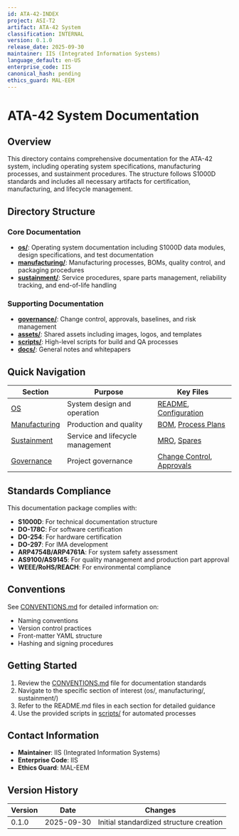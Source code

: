 ```yaml
---
id: ATA-42-INDEX
project: ASI-T2
artifact: ATA-42 System
classification: INTERNAL
version: 0.1.0
release_date: 2025-09-30
maintainer: IIS (Integrated Information Systems)
language_default: en-US
enterprise_code: IIS
canonical_hash: pending
ethics_guard: MAL-EEM
---
```


# ATA-42 System Documentation

## Overview

This directory contains comprehensive documentation for the ATA-42 system, including operating system specifications, manufacturing processes, and sustainment procedures. The structure follows S1000D standards and includes all necessary artifacts for certification, manufacturing, and lifecycle management.

## Directory Structure

### Core Documentation
- **[os/](./os/)**: Operating system documentation including S1000D data modules, design specifications, and test documentation
- **[manufacturing/](./manufacturing/)**: Manufacturing processes, BOMs, quality control, and packaging procedures
- **[sustainment/](./sustainment/)**: Service procedures, spare parts management, reliability tracking, and end-of-life handling

### Supporting Documentation
- **[governance/](./governance/)**: Change control, approvals, baselines, and risk management
- **[assets/](./assets/)**: Shared assets including images, logos, and templates
- **[scripts/](./scripts/)**: High-level scripts for build and QA processes
- **[docs/](./docs/)**: General notes and whitepapers

## Quick Navigation

| Section | Purpose | Key Files |
|---------|---------|-----------|
| [OS](./os/) | System design and operation | [README](./os/README.md), [Configuration](./os/configuration/) |
| [Manufacturing](./manufacturing/) | Production and quality | [BOM](./manufacturing/bom/), [Process Plans](./manufacturing/process/) |
| [Sustainment](./sustainment/) | Service and lifecycle management | [MRO](./sustainment/service_mro/), [Spares](./sustainment/spares_ipd/) |
| [Governance](./governance/) | Project governance | [Change Control](./governance/change_control/), [Approvals](./governance/approvals/) |

## Standards Compliance

This documentation package complies with:
- **S1000D**: For technical documentation structure
- **DO-178C**: For software certification
- **DO-254**: For hardware certification
- **DO-297**: For IMA development
- **ARP4754B/ARP4761A**: For system safety assessment
- **AS9100/AS9145**: For quality management and production part approval
- **WEEE/RoHS/REACH**: For environmental compliance

## Conventions

See [CONVENTIONS.md](./CONVENTIONS.md) for detailed information on:
- Naming conventions
- Version control practices
- Front-matter YAML structure
- Hashing and signing procedures

## Getting Started

1. Review the [CONVENTIONS.md](./CONVENTIONS.md) file for documentation standards
2. Navigate to the specific section of interest (os/, manufacturing/, sustainment/)
3. Refer to the README.md files in each section for detailed guidance
4. Use the provided scripts in [scripts/](./scripts/) for automated processes

## Contact Information

- **Maintainer**: IIS (Integrated Information Systems)
- **Enterprise Code**: IIS
- **Ethics Guard**: MAL-EEM

## Version History

| Version | Date | Changes |
|---------|------|---------|
| 0.1.0 | 2025-09-30 | Initial standardized structure creation |
